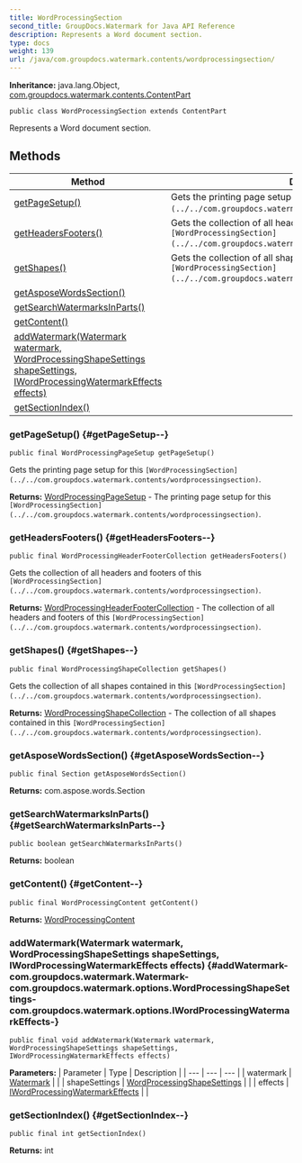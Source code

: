 ```yaml
---
title: WordProcessingSection
second_title: GroupDocs.Watermark for Java API Reference
description: Represents a Word document section.
type: docs
weight: 139
url: /java/com.groupdocs.watermark.contents/wordprocessingsection/
---
```

**Inheritance:**
java.lang.Object, [com.groupdocs.watermark.contents.ContentPart](../../com.groupdocs.watermark.contents/contentpart)
```
public class WordProcessingSection extends ContentPart
```

Represents a Word document section.
## Methods

| Method | Description |
| --- | --- |
| [getPageSetup()](#getPageSetup--) | Gets the printing page setup for this `[WordProcessingSection](../../com.groupdocs.watermark.contents/wordprocessingsection)`. |
| [getHeadersFooters()](#getHeadersFooters--) | Gets the collection of all headers and footers of this `[WordProcessingSection](../../com.groupdocs.watermark.contents/wordprocessingsection)`. |
| [getShapes()](#getShapes--) | Gets the collection of all shapes contained in this `[WordProcessingSection](../../com.groupdocs.watermark.contents/wordprocessingsection)`. |
| [getAsposeWordsSection()](#getAsposeWordsSection--) |  |
| [getSearchWatermarksInParts()](#getSearchWatermarksInParts--) |  |
| [getContent()](#getContent--) |  |
| [addWatermark(Watermark watermark, WordProcessingShapeSettings shapeSettings, IWordProcessingWatermarkEffects effects)](#addWatermark-com.groupdocs.watermark.Watermark-com.groupdocs.watermark.options.WordProcessingShapeSettings-com.groupdocs.watermark.options.IWordProcessingWatermarkEffects-) |  |
| [getSectionIndex()](#getSectionIndex--) |  |
### getPageSetup() {#getPageSetup--}
```
public final WordProcessingPageSetup getPageSetup()
```


Gets the printing page setup for this `[WordProcessingSection](../../com.groupdocs.watermark.contents/wordprocessingsection)`.

**Returns:**
[WordProcessingPageSetup](../../com.groupdocs.watermark.contents/wordprocessingpagesetup) - The printing page setup for this `[WordProcessingSection](../../com.groupdocs.watermark.contents/wordprocessingsection)`.
### getHeadersFooters() {#getHeadersFooters--}
```
public final WordProcessingHeaderFooterCollection getHeadersFooters()
```


Gets the collection of all headers and footers of this `[WordProcessingSection](../../com.groupdocs.watermark.contents/wordprocessingsection)`.

**Returns:**
[WordProcessingHeaderFooterCollection](../../com.groupdocs.watermark.contents/wordprocessingheaderfootercollection) - The collection of all headers and footers of this `[WordProcessingSection](../../com.groupdocs.watermark.contents/wordprocessingsection)`.
### getShapes() {#getShapes--}
```
public final WordProcessingShapeCollection getShapes()
```


Gets the collection of all shapes contained in this `[WordProcessingSection](../../com.groupdocs.watermark.contents/wordprocessingsection)`.

**Returns:**
[WordProcessingShapeCollection](../../com.groupdocs.watermark.contents/wordprocessingshapecollection) - The collection of all shapes contained in this `[WordProcessingSection](../../com.groupdocs.watermark.contents/wordprocessingsection)`.
### getAsposeWordsSection() {#getAsposeWordsSection--}
```
public final Section getAsposeWordsSection()
```




**Returns:**
com.aspose.words.Section
### getSearchWatermarksInParts() {#getSearchWatermarksInParts--}
```
public boolean getSearchWatermarksInParts()
```




**Returns:**
boolean
### getContent() {#getContent--}
```
public final WordProcessingContent getContent()
```




**Returns:**
[WordProcessingContent](../../com.groupdocs.watermark.contents/wordprocessingcontent)
### addWatermark(Watermark watermark, WordProcessingShapeSettings shapeSettings, IWordProcessingWatermarkEffects effects) {#addWatermark-com.groupdocs.watermark.Watermark-com.groupdocs.watermark.options.WordProcessingShapeSettings-com.groupdocs.watermark.options.IWordProcessingWatermarkEffects-}
```
public final void addWatermark(Watermark watermark, WordProcessingShapeSettings shapeSettings, IWordProcessingWatermarkEffects effects)
```




**Parameters:**
| Parameter | Type | Description |
| --- | --- | --- |
| watermark | [Watermark](../../com.groupdocs.watermark/watermark) |  |
| shapeSettings | [WordProcessingShapeSettings](../../com.groupdocs.watermark.options/wordprocessingshapesettings) |  |
| effects | [IWordProcessingWatermarkEffects](../../com.groupdocs.watermark.options/iwordprocessingwatermarkeffects) |  |

### getSectionIndex() {#getSectionIndex--}
```
public final int getSectionIndex()
```




**Returns:**
int
